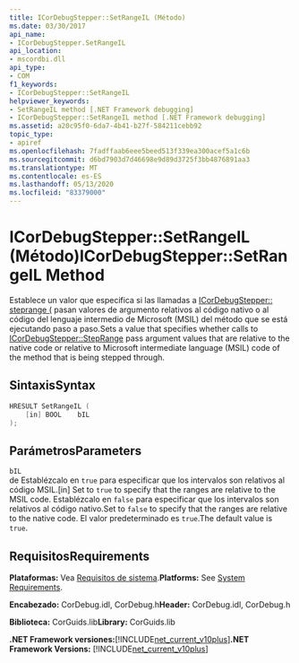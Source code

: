 ```yaml
---
title: ICorDebugStepper::SetRangeIL (Método)
ms.date: 03/30/2017
api_name:
- ICorDebugStepper.SetRangeIL
api_location:
- mscordbi.dll
api_type:
- COM
f1_keywords:
- ICorDebugStepper::SetRangeIL
helpviewer_keywords:
- SetRangeIL method [.NET Framework debugging]
- ICorDebugStepper::SetRangeIL method [.NET Framework debugging]
ms.assetid: a20c95f0-6da7-4b41-b27f-584211cebb92
topic_type:
- apiref
ms.openlocfilehash: 7fadffaab6eee5beed513f339ea300acef5a1c6b
ms.sourcegitcommit: d6bd7903d7d46698e9d89d3725f3bb4876891aa3
ms.translationtype: MT
ms.contentlocale: es-ES
ms.lasthandoff: 05/13/2020
ms.locfileid: "83379000"
---
```

# <a name="icordebugsteppersetrangeil-method"></a><span data-ttu-id="77a44-102">ICorDebugStepper::SetRangeIL (Método)</span><span class="sxs-lookup"><span data-stu-id="77a44-102">ICorDebugStepper::SetRangeIL Method</span></span>
<span data-ttu-id="77a44-103">Establece un valor que especifica si las llamadas a [ICorDebugStepper:: steprange (](icordebugstepper-steprange-method.md) pasan valores de argumento relativos al código nativo o al código del lenguaje intermedio de Microsoft (MSIL) del método que se está ejecutando paso a paso.</span><span class="sxs-lookup"><span data-stu-id="77a44-103">Sets a value that specifies whether calls to [ICorDebugStepper::StepRange](icordebugstepper-steprange-method.md) pass argument values that are relative to the native code or relative to Microsoft intermediate language (MSIL) code of the method that is being stepped through.</span></span>  
  
## <a name="syntax"></a><span data-ttu-id="77a44-104">Sintaxis</span><span class="sxs-lookup"><span data-stu-id="77a44-104">Syntax</span></span>  
  
```cpp  
HRESULT SetRangeIL (  
    [in] BOOL    bIL  
);  
```  
  
## <a name="parameters"></a><span data-ttu-id="77a44-105">Parámetros</span><span class="sxs-lookup"><span data-stu-id="77a44-105">Parameters</span></span>  
 `bIL`  
 <span data-ttu-id="77a44-106">de Establézcalo en `true` para especificar que los intervalos son relativos al código MSIL.</span><span class="sxs-lookup"><span data-stu-id="77a44-106">[in] Set to `true` to specify that the ranges are relative to the MSIL code.</span></span> <span data-ttu-id="77a44-107">Establézcalo en `false` para especificar que los intervalos son relativos al código nativo.</span><span class="sxs-lookup"><span data-stu-id="77a44-107">Set to `false` to specify that the ranges are relative to the native code.</span></span> <span data-ttu-id="77a44-108">El valor predeterminado es `true`.</span><span class="sxs-lookup"><span data-stu-id="77a44-108">The default value is `true`.</span></span>  
  
## <a name="requirements"></a><span data-ttu-id="77a44-109">Requisitos</span><span class="sxs-lookup"><span data-stu-id="77a44-109">Requirements</span></span>  
 <span data-ttu-id="77a44-110">**Plataformas:** Vea [Requisitos de sistema](../../get-started/system-requirements.md).</span><span class="sxs-lookup"><span data-stu-id="77a44-110">**Platforms:** See [System Requirements](../../get-started/system-requirements.md).</span></span>  
  
 <span data-ttu-id="77a44-111">**Encabezado:** CorDebug.idl, CorDebug.h</span><span class="sxs-lookup"><span data-stu-id="77a44-111">**Header:** CorDebug.idl, CorDebug.h</span></span>  
  
 <span data-ttu-id="77a44-112">**Biblioteca:** CorGuids.lib</span><span class="sxs-lookup"><span data-stu-id="77a44-112">**Library:** CorGuids.lib</span></span>  
  
 <span data-ttu-id="77a44-113">**.NET Framework versiones:**[!INCLUDE[net_current_v10plus](../../../../includes/net-current-v10plus-md.md)]</span><span class="sxs-lookup"><span data-stu-id="77a44-113">**.NET Framework Versions:** [!INCLUDE[net_current_v10plus](../../../../includes/net-current-v10plus-md.md)]</span></span>
